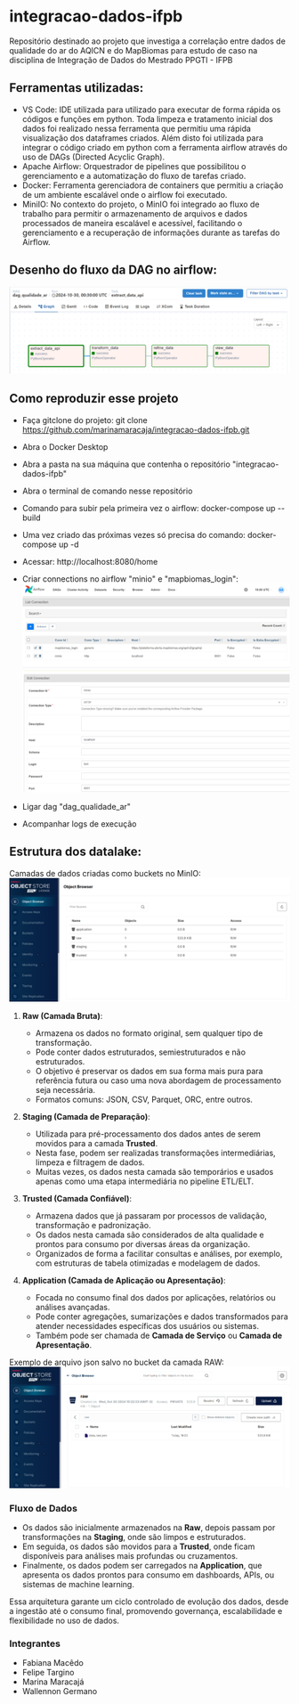 # integracao-dados-ifpb
Repositório destinado ao projeto que investiga a correlação entre dados de qualidade do ar do AQICN e do MapBiomas para estudo de caso na disciplina de Integração de Dados do Mestrado PPGTI - IFPB

## Ferramentas utilizadas:
- VS Code: IDE utilizada para utilizado para executar de forma rápida os códigos e funções em python. Toda limpeza e tratamento inicial dos dados foi realizado nessa ferramenta que permitiu uma rápida visualização dos dataframes criados. Além disto foi utilizada para integrar o código criado em python com a ferramenta airflow através do uso de DAGs (Directed Acyclic Graph).
- Apache Airflow: Orquestrador de pipelines que possibilitou o gerenciamento e a automatização do fluxo de tarefas criado.
- Docker: Ferramenta gerenciadora de containers que permitiu a criação de um ambiente escalável onde o airflow foi executado.
- MiniIO: No contexto do projeto, o MinIO foi integrado ao fluxo de trabalho para permitir o armazenamento de arquivos e dados processados de maneira escalável e acessível, facilitando o gerenciamento e a recuperação de informações durante as tarefas do Airflow.

## Desenho do fluxo da DAG no airflow:

![fluxo da dag](images/fluxo_dag.png)

## Como reproduzir esse projeto
- Faça gitclone do projeto: git clone https://github.com/marinamaracaja/integracao-dados-ifpb.git
- Abra o Docker Desktop
- Abra a pasta na sua máquina que contenha o repositório "integracao-dados-ifpb"
- Abra o terminal de comando nesse repositório
- Comando para subir pela primeira vez o airflow: docker-compose up --build
- Uma vez criado das próximas vezes só precisa do comando: docker-compose up -d
- Acessar: http://localhost:8080/home
- Criar connections no airflow "minio" e "mapbiomas_login":
![connections](images/connections_airflow.png)
![connections](images/connections_airflow_minio.png)

- Ligar dag "dag_qualidade_ar"
- Acompanhar logs de execução


## Estrutura dos datalake:
Camadas de dados criadas como buckets no MinIO:
![connections](images/buckets_minio.png)

1. **Raw (Camada Bruta)**:
   - Armazena os dados no formato original, sem qualquer tipo de transformação.
   - Pode conter dados estruturados, semiestruturados e não estruturados.
   - O objetivo é preservar os dados em sua forma mais pura para referência futura ou caso uma nova abordagem de processamento seja necessária.
   - Formatos comuns: JSON, CSV, Parquet, ORC, entre outros.

2. **Staging (Camada de Preparação)**:
   - Utilizada para pré-processamento dos dados antes de serem movidos para a camada **Trusted**.
   - Nesta fase, podem ser realizadas transformações intermediárias, limpeza e filtragem de dados.
   - Muitas vezes, os dados nesta camada são temporários e usados apenas como uma etapa intermediária no pipeline ETL/ELT.

3. **Trusted (Camada Confiável)**:
   - Armazena dados que já passaram por processos de validação, transformação e padronização.
   - Os dados nesta camada são considerados de alta qualidade e prontos para consumo por diversas áreas da organização.
   - Organizados de forma a facilitar consultas e análises, por exemplo, com estruturas de tabela otimizadas e modelagem de dados.

4. **Application (Camada de Aplicação ou Apresentação)**:
   - Focada no consumo final dos dados por aplicações, relatórios ou análises avançadas.
   - Pode conter agregações, sumarizações e dados transformados para atender necessidades específicas dos usuários ou sistemas.
   - Também pode ser chamada de **Camada de Serviço** ou **Camada de Apresentação**.

Exemplo de arquivo json salvo no bucket da camada RAW:
![connections](images/json_minio.png)

### Fluxo de Dados
- Os dados são inicialmente armazenados na **Raw**, depois passam por transformações na **Staging**, onde são limpos e estruturados.
- Em seguida, os dados são movidos para a **Trusted**, onde ficam disponíveis para análises mais profundas ou cruzamentos.
- Finalmente, os dados podem ser carregados na **Application**, que apresenta os dados prontos para consumo em dashboards, APIs, ou sistemas de machine learning.

Essa arquitetura garante um ciclo controlado de evolução dos dados, desde a ingestão até o consumo final, promovendo governança, escalabilidade e flexibilidade no uso de dados.

### Integrantes
- Fabiana Macêdo
- Felipe Targino
- Marina Maracajá
- Wallennon Germano
